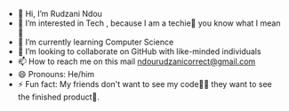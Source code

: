 - 👋 Hi, I’m Rudzani Ndou
- 👀 I’m interested in Tech , because I am a techie🦃 you know what I mean🤣
- 🌱 I’m currently learning Computer Science
- 💞️ I’m looking to collaborate on GitHub with like-minded individuals
- 📫 How to reach me on this mail ndourudzanicorrect@gmail.com
- 😄 Pronouns: He/him
- ⚡ Fun fact: My friends don't want to see my code👨‍💻 they want to see the finished product🤣.

<!---
crn-droid/crn-droid is a ✨ special ✨ repository because its `README.md` (this file) appears on your GitHub profile.
You can click the Preview link to take a look at your changes.
--->
